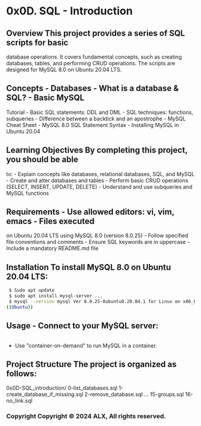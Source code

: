 # 0x0D. SQL - Introduction

## Overview This project provides a series of SQL scripts for basic
database operations. It covers fundamental concepts, such as creating
databases, tables, and performing CRUD operations. The scripts are
designed for MySQL 8.0 on Ubuntu 20.04 LTS.

## Concepts - Databases - What is a database & SQL? - Basic MySQL
Tutorial - Basic SQL statements: DDL and DML - SQL techniques:
functions, subqueries - Difference between a backtick and an
apostrophe - MySQL Cheat Sheet - MySQL 8.0 SQL Statement Syntax -
Installing MySQL in Ubuntu 20.04

## Learning Objectives By completing this project, you should be able
to: - Explain concepts like databases, relational databases, SQL, and
MySQL - Create and alter databases and tables - Perform basic CRUD
operations (SELECT, INSERT, UPDATE, DELETE) - Understand and use
subqueries and MySQL functions

## Requirements - Use allowed editors: vi, vim, emacs - Files executed
on Ubuntu 20.04 LTS using MySQL 8.0 (version 8.0.25) - Follow specified
file conventions and comments - Ensure SQL keywords are in uppercase -
Include a mandatory README.md file

## Installation To install MySQL 8.0 on Ubuntu 20.04 LTS: 
```bash
 $ Sudo apt update
 $ sudo apt install mysql-server ... 
 $ mysql --version mysql Ver 8.0.25-0ubuntu0.20.04.1 for Linux on x86_64
((Ubuntu))
```

## Usage - Connect to your MySQL server: 
```bash $ sudo mysql
```

- Use "container-on-demand" to run MySQL in a container.

## Project Structure The project is organized as follows: 

0x0D-SQL_introduction/
0-list_databases.sql
1-create_database_if_missing.sql
2-remove_database.sql
...
15-groups.sql
16-no_link.sql


### Copyright Copyright © 2024 ALX, All rights reserved.
